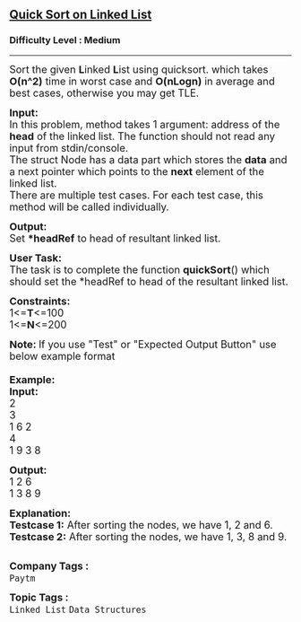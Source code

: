 <h2><a href="https://practice.geeksforgeeks.org/problems/quick-sort-on-linked-list/1?page=8&difficulty[]=1&status[]=solved&sortBy=submissions">Quick Sort on Linked List</a></h2><h3>Difficulty Level : Medium</h3><hr><div class="problems_problem_content__Xm_eO"><p><span style="font-size: 18px;">Sort the given <strong>L</strong>inked <strong>L</strong>ist using quicksort. which takes <strong>O(n^2)</strong> time in worst case and <strong>O(nLogn)</strong> in average and best cases, otherwise you may&nbsp;get TLE.</span></p>
<p><span style="font-size: 18px;"><strong>Input:</strong><br>In this problem, method takes 1&nbsp;argument: address of the <strong>head</strong> of the linked list. The function should not read any input from stdin/console.<br>The struct Node has a data part which stores the <strong>data</strong> and a next pointer which points to the <strong>next</strong> element of the linked list.<br>There are multiple test cases. For each test case, this method will be called individually.</span></p>
<p><span style="font-size: 18px;"><strong>Output:</strong><br>Set <strong>*headRef</strong> to head of resultant linked list.</span></p>
<p><span style="font-size: 18px;"><strong>User Task:</strong><br>The task is to complete the function&nbsp;<strong>quickSort</strong>() which should set the *headRef to head of the resultant linked list.</span></p>
<p><span style="font-size: 18px;"><strong>Constraints:</strong><br>1&lt;=<strong>T</strong>&lt;=100<br>1&lt;=<strong>N</strong>&lt;=200</span></p>
<p><span style="font-size: 18px;"><strong>Note:&nbsp;</strong>If you use "Test" or "Expected Output Button" use below example format<br><br><strong>Example:<br>Input:</strong><br>2<br>3<br>1 6 2<br>4<br>1 9 3 8</span></p>
<p><span style="font-size: 18px;"><strong>Output:</strong><br>1 2 6<br>1 3 8 9</span></p>
<p><span style="font-size: 18px;"><strong>Explanation:<br>Testcase 1:</strong> After sorting the nodes, we have 1, 2 and 6.<br><strong>Testcase 2:</strong> After sorting the nodes, we have 1, 3, 8 and 9.</span><br>&nbsp;</p></div><p><span style=font-size:18px><strong>Company Tags : </strong><br><code>Paytm</code>&nbsp;<br><p><span style=font-size:18px><strong>Topic Tags : </strong><br><code>Linked List</code>&nbsp;<code>Data Structures</code>&nbsp;